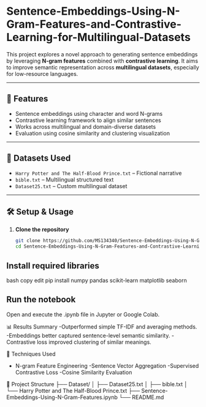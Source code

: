 # Sentence-Embeddings-Using-N-Gram-Features-and-Contrastive-Learning-for-Multilingual-Datasets

This project explores a novel approach to generating sentence embeddings by leveraging **N-gram features** combined with **contrastive learning**. It aims to improve semantic representation across **multilingual datasets**, especially for low-resource languages.

---

## 🚀 Features

- Sentence embeddings using character and word N-grams  
- Contrastive learning framework to align similar sentences  
- Works across multilingual and domain-diverse datasets  
- Evaluation using cosine similarity and clustering visualization

---

## 📁 Datasets Used

- `Harry Potter and The Half-Blood Prince.txt` – Fictional narrative
- `bible.txt` – Multilingual structured text
- `Dataset25.txt` – Custom multilingual dataset

---

## 🛠️ Setup & Usage

1. **Clone the repository**
   ```bash
   git clone https://github.com/MS134340/Sentence-Embeddings-Using-N-Gram-Features-and-Contrastive-Learning-for-Multilingual-Datasets.git
   cd Sentence-Embeddings-Using-N-Gram-Features-and-Contrastive-Learning-for-Multilingual-Datasets

## Install required libraries
bash
copy
edit
pip install numpy pandas scikit-learn matplotlib seaborn

## Run the notebook
Open and execute the .ipynb file in Jupyter or Google Colab.

📊 Results Summary
-Outperformed simple TF-IDF and averaging methods.
-Embeddings better captured sentence-level semantic similarity.
-Contrastive loss improved clustering of similar meanings.

🧠 Techniques Used
- N-gram Feature Engineering
-Sentence Vector Aggregation
-Supervised Contrastive Loss
-Cosine Similarity Evaluation

📂 Project Structure
├── Dataset/
│   ├── Dataset25.txt
│   ├── bible.txt
│   └── Harry Potter and The Half-Blood Prince.txt
├── Sentence-Embeddings-Using-N-Gram-Features.ipynb
└── README.md
